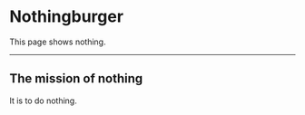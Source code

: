 # Nothingburger

This page shows nothing.
___________________________________________________________________________________________________

## The mission of nothing

It is to do nothing.
